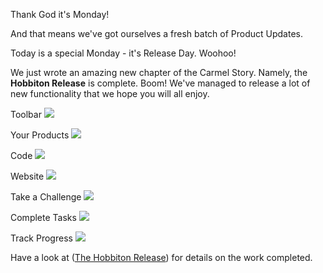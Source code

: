 Thank God it's Monday!

And that means we've got ourselves a fresh batch of Product Updates. 

Today is a special Monday - it's Release Day. Woohoo!

We just wrote an amazing new chapter of the Carmel Story. Namely, the **Hobbiton Release** is complete. Boom! We've managed to release a lot of new functionality that we hope you will all enjoy. 


Toolbar
![](https://i.imgur.com/BiSVfu5.png)

Your Products
![](https://i.imgur.com/YkJr4SO.png)

Code
![](https://i.imgur.com/eBmjqqg.png)

Website
![](https://i.imgur.com/z9rhgPo.png)

Take a Challenge
![](https://i.imgur.com/B93E41X.png)

Complete Tasks
![](https://i.imgur.com/epP4o2q.png)

Track Progress
![](https://i.imgur.com/e0zauqf.png)

Have a look at ([The Hobbiton Release](https://github.com/fluidtrends/carmel/milestone/25)) for details on the work completed.